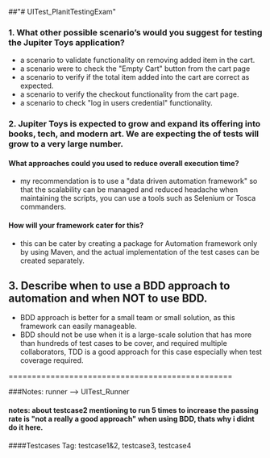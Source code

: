 ##"# UITest_PlanitTestingExam" 

### 1. What other possible scenario’s would you suggest for testing the Jupiter Toys application?
- a scenario to validate functionality on removing added item in the cart.
- a scenario were to check the "Empty Cart" button from the cart page
- a scenario to verify if the total item added into the cart are correct as expected.
- a scenario to verify the checkout functionality from the cart page.
- a scenario to check "log in users credential" functionality.

### 2. Jupiter Toys is expected to grow and expand its offering into books, tech, and modern art. We are expecting the of tests will grow to a very large number.

#### What approaches could you used to reduce overall execution time?
- my recommendation is to use a "data driven automation framework" so that the scalability can be managed and reduced headache when maintaining the scripts, you can use a tools such as Selenium or Tosca commanders.
#### How will your framework cater for this?
- this can be cater by creating a package for Automation framework only by using Maven, and the actual implementation of the test cases can be created separately.

## 3. Describe when to use a BDD approach to automation and when NOT to use BDD.
- BDD approach is better for a small team or small solution, as this framework can easily manageable.
- BDD should not be use when it is a large-scale solution that has more than hundreds of test cases to be cover, and required multiple collaborators, TDD is a good approach for this case especially when test coverage required.

================================================

###Notes: runner --> UITest_Runner
#### notes: about testcase2 mentioning to run 5 times to increase the passing rate is <strong>"not a really a good approach"</strong> when using BDD, thats why i didnt do it here.
####Testcases Tag: testcase1&2, testcase3, testcase4
